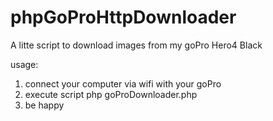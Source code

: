 # phpGoProHttpDownloader
A litte script to download images from my goPro Hero4 Black

usage:

1) connect your computer via wifi with your goPro
2) execute script
php goProDownloader.php
3) be happy
